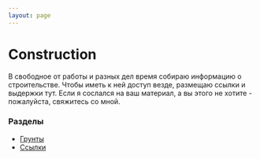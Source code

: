 ```yaml
---
layout: page
---
```


# Construction

<p class="message">
    В свободное от работы и разных дел время собираю информацию о строительстве. Чтобы иметь к ней доступ везде, размещаю ссылки и выдержки тут. Если я сослался на ваш материал, а вы этого не хотите - пожалуйста, свяжитесь со мной.
</p>

### Разделы

 * [Грунты](/construction/soil)
 * [Ссылки](/construction/links)
